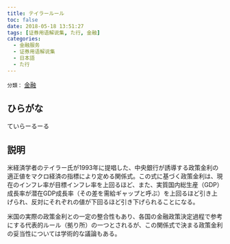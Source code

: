 ```yaml
---
title: テイラールール
toc: false
date: 2018-05-18 13:51:27
tags: [证券用语解说集, た行, 金融]
categories:
  - 金融服务
  - 证券用语解说集
  - 日本語
  - た行
---
```


`分類：` [金融](/tags/金融/)

## ひらがな

ていらーるーる

## 説明

米経済学者のテイラー氏が1993年に提唱した、中央銀行が誘導する政策金利の適正値をマクロ経済の指標により定める関係式。この式に基づく政策金利は、現在のインフレ率が目標インフレ率を上回るほど、また、実質国内総生産（GDP）成長率が潜在GDP成長率（その差を需給ギャップと呼ぶ）を上回るほど引き上げられ、反対にそれぞれの値が下回るほど引き下げられることになる。

米国の実際の政策金利との一定の整合性もあり、各国の金融政策決定過程で参考にする代表的ルール（拠り所）の一つとされるが、この関係式で決まる政策金利の妥当性については学術的な議論もある。
